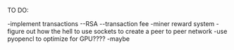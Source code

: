 TO DO:

-implement transactions
--RSA
--transaction fee
-miner reward system
-figure out how the hell to use sockets to create a peer to peer network
-use pyopencl to optimize for GPU???? -maybe